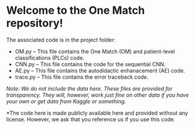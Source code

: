 <h1><b>Welcome to the One Match repository!</b></h1>

The associated code is in the project folder:

* OM.py – This file contains the One Match (OM) and patient-level classifications (PLCs) code.
* CNN.py – This file contains the code for the sequential CNN.
* AE.py – This file contains the autodidactic enhanacement (AE) code.
* trace.py – This file contains the error traceback code.

<i>Note: We do not include the data here. These files are provided for transparency. They will, however, work just fine on other data if you have your own or get data from Kaggle or something.</i>


*The code here is made publicly available here and provided without any license. However, we ask that you reference us if you use this code.
